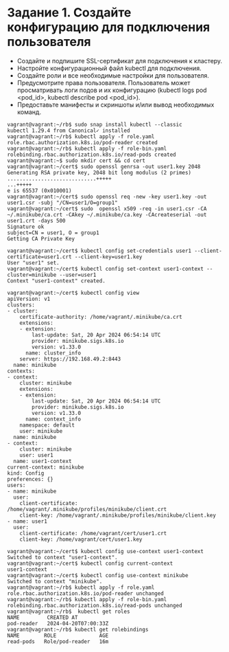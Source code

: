 # Задание 1. Создайте конфигурацию для подключения пользователя
- Создайте и подпишите SSL-сертификат для подключения к кластеру.
- Настройте конфигурационный файл kubectl для подключения.
- Создайте роли и все необходимые настройки для пользователя.
- Предусмотрите права пользователя. Пользователь может просматривать логи подов и их конфигурацию (kubectl logs pod <pod_id>, kubectl describe pod <pod_id>).
- Предоставьте манифесты и скриншоты и/или вывод необходимых команд.
```
vagrant@vagrant:~/rb$ sudo snap install kubectl --classic
kubectl 1.29.4 from Canonical✓ installed
vagrant@vagrant:~/rb$ kubectl apply -f role.yaml
role.rbac.authorization.k8s.io/pod-reader created
vagrant@vagrant:~/rb$ kubectl apply -f role-bin.yaml
rolebinding.rbac.authorization.k8s.io/read-pods created
vagrant@vagrant:~$ sudo mkdir cert && cd cert
vagrant@vagrant:~/cert$ sudo openssl genrsa -out user1.key 2048
Generating RSA private key, 2048 bit long modulus (2 primes)
.............................+++++
...+++++
e is 65537 (0x010001)
vagrant@vagrant:~/cert$ sudo openssl req -new -key user1.key -out user1.csr -subj "/CN=user1/O=group1"
vagrant@vagrant:~/cert$ sudo  openssl x509 -req -in user1.csr -CA ~/.minikube/ca.crt -CAkey ~/.minikube/ca.key -CAcreateserial -out user1.crt -days 500
Signature ok
subject=CN = user1, O = group1
Getting CA Private Key

vagrant@vagrant:~/cert$ kubectl config set-credentials user1 --client-certificate=user1.crt --client-key=user1.key
User "user1" set.
vagrant@vagrant:~/cert$ kubectl config set-context user1-context --cluster=minikube --user=user1
Context "user1-context" created.
```
```
vagrant@vagrant:~/cert$ kubectl config view
apiVersion: v1
clusters:
- cluster:
    certificate-authority: /home/vagrant/.minikube/ca.crt
    extensions:
    - extension:
        last-update: Sat, 20 Apr 2024 06:54:14 UTC
        provider: minikube.sigs.k8s.io
        version: v1.33.0
      name: cluster_info
    server: https://192.168.49.2:8443
  name: minikube
contexts:
- context:
    cluster: minikube
    extensions:
    - extension:
        last-update: Sat, 20 Apr 2024 06:54:14 UTC
        provider: minikube.sigs.k8s.io
        version: v1.33.0
      name: context_info
    namespace: default
    user: minikube
  name: minikube
- context:
    cluster: minikube
    user: user1
  name: user1-context
current-context: minikube
kind: Config
preferences: {}
users:
- name: minikube
  user:
    client-certificate: /home/vagrant/.minikube/profiles/minikube/client.crt
    client-key: /home/vagrant/.minikube/profiles/minikube/client.key
- name: user1
  user:
    client-certificate: /home/vagrant/cert/user1.crt
    client-key: /home/vagrant/cert/user1.key
```
```
vagrant@vagrant:~/cert$ kubectl config use-context user1-context
Switched to context "user1-context".
vagrant@vagrant:~/cert$ kubectl config current-context
user1-context
vagrant@vagrant:~/cert$ kubectl config use-context minikube
Switched to context "minikube".
vagrant@vagrant:~/rb$ kubectl apply -f role.yaml
role.rbac.authorization.k8s.io/pod-reader unchanged
vagrant@vagrant:~/rb$ kubectl apply -f role-bin.yaml
rolebinding.rbac.authorization.k8s.io/read-pods unchanged
vagrant@vagrant:~/rb$  kubectl get roles
NAME         CREATED AT
pod-reader   2024-04-20T07:00:33Z
vagrant@vagrant:~/rb$ kubectl get rolebindings
NAME        ROLE              AGE
read-pods   Role/pod-reader   16m
```
```
```
